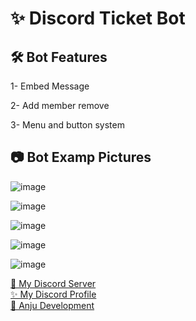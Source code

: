 <h1>✨ Discord Ticket Bot</h1>

<h2>🛠 Bot Features</h2>
<p>1- Embed Message</p>
<p>2- Add member remove</p>
<p>3- Menu and button system</p>

<h2>📷 Bot Examp Pictures</h2>

![image](https://github.com/fu-w/ticket-bot/assets/74312970/c2f98de3-05f8-49a4-90da-8c43ca6e6918)

![image](https://github.com/fu-w/ticket-bot/assets/74312970/83aa4d9b-a299-4927-adf5-e681d0f2988c)

![image](https://github.com/fu-w/ticket-bot/assets/74312970/355cd87f-2915-447f-9f03-cbd4c9a29d36)

![image](https://github.com/fu-w/ticket-bot/assets/74312970/e5028099-349f-4e0a-82e3-de20a21bd873)

![image](https://github.com/fu-w/ticket-bot/assets/74312970/b2eb69ee-22a1-4ca4-b00e-86f5d698cc34)

[📩 My Discord Server](https://discord.gg/9EkZmK9Mgv) 
<br>
[✨ My Discord Profile](https://discord.com/users/849947229523279882)
<br>
[🎉 Anju Development](https://github.com/Anju-Developer)





